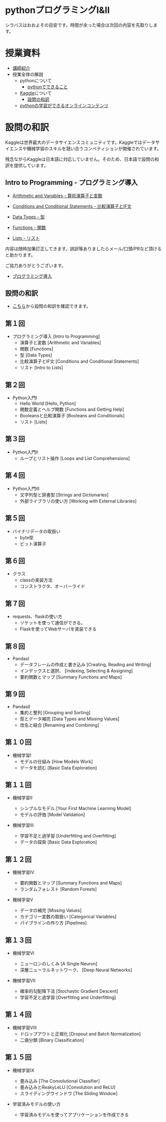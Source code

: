 
# pythonプログラミングⅠ&Ⅱ
シラバスはおおよその目安です。時間が余った場合は次回の内容を先取りします。

# 授業資料
- [講師紹介](https://www.myuko.net)
- 授業全体の解説
    - pythonについて
        - [pythonでできること](markdown/python.md)
    - [Kaggle](https://www.kaggle.com/)について
        - [設問の和訳](./questions/)
    - [pythonの学習ができるオンラインコンテンツ](markdown/links.md)

# 設問の和訳

Kaggleは世界最大のデータサイエンスコミュニティです。Kaggleではデータサイエンスや機械学習のスキルを競い合うコンペティションが開催されています。

残念ながらKaggleは日本語に対応していません。そのため、日本語で設問の和訳を提供しています。

## Intro to Programming - プログラミング導入

- [Arithmetic and Variables - 算術演算子と変数](./questions/intro_to_programming/Arithmetic_and_Variables.md)

- [Conditions and Conditional Statements - 比較演算子とIF文](./questions/intro_to_programming/Conditions_and_Conditional_Statements.md)

- [Data Types - 型](./questions/intro_to_programming/Data_Types.md)

- [Functions - 関数](./questions/intro_to_programming/Functions.md)

- [Lists - リスト](./questions/intro_to_programming/Lists.md)

内容は随時加筆訂正してきます。誤訳等ありましたらメール/口頭/PRなど頂けると助かります。

ご協力ありがとうございます。

- [プログラミング導入](./questions/readme.md)

## 設問の和訳
- [こちら](./questions/)から設問の和訳を確認できます。

## 第１回
- プログラミング導入 [Intro to Programming]
    - 演算子と変数 [Arithmetic and Variables]
    - 関数 [Functions]
    - 型 [Data Types]
    - 比較演算子とIF文 [Conditions and Conditional Statements]
    - リスト [Intro to Lists]

## 第２回

- Python入門Ⅰ
    - Hello World [Hello, Python]
    - 関数定義とヘルプ関数 [Functions and Getting Help]
    - Booleansと比較演算子 [Booleans and Conditionals]
    - リスト [Lists]

## 第３回

- Python入門Ⅱ
    - ループとリスト操作 [Loops and List Comprehensions] 

## 第４回

- Python入門Ⅲ
    - 文字列型と辞書型 [Strings and Dictionaries]
    - 外部ライブラリの使い方 [Working with External Libraries] 

## 第５回

- バイナリデータの取扱い
    - byte型
    - ビット演算子

## 第６回

- クラス
    - classの実装方法
    - コンストラクタ、オーバーライド

## 第７回

- requests、flaskの使い方 
    - ソケットを使って通信ができる。
    - Flaskを使ってWebサーバを実装できる

## 第８回

- PandasⅠ
    - データフレームの作成と書き込み [Creating, Reading and Writing]
    - インデックスと選択、 [Indexing, Selecting & Assigning]    
    - 要約関数とマップ [Summary Functions and Maps]

## 第９回

- PandasⅡ
    - 集約と整列 [Grouping and Sorting]
    - 型とデータ補完 [Data Types and Missing Values]
    - 改名と結合 [Renaming and Combining]

## 第１０回

- 機械学習I
    - モデルの仕組み [How Models Work]
    - データを読む [Basic Data Exploration]  

## 第１１回

- 機械学習Ⅱ
    - シンプルなモデル [Your First Machine Learning Model]
    - モデルの評価 [Model Validation]

- 機械学習Ⅲ
    - 学習不足と過学習 [Underfitting and Overfitting] 
    - データの探索 [Basic Data Exploration]     


## 第１２回
- 機械学習Ⅳ
    - 要約関数とマップ [Summary Functions and Maps]
    - ランダムフォレスト [Random Forests] 

- 機械学習Ⅴ
    - データの補完 [Missing Values]
    - カテゴリー変数の取扱い [Categorical Variables]
    - パイプラインの作り方 [Pipelines]

## 第１３回

- 機械学習Ⅵ
    - ニューロンのしくみ [A Single Neuron]
    - 深層ニューラルネットワーク、 [Deep Neural Networks]   

- 機械学習Ⅶ
    - 確率的勾配降下法 [Stochastic Gradient Descent]
    - 学習不足と過学習 [Overfitting and Underfitting]                      

## 第１４回

- 機械学習Ⅷ
    - ドロップアウトと正規化 [Dropout and Batch Normalization] 
    - 二値分類 [Binary Classification] 

## 第１５回

- 機械学習Ⅸ
    - 畳み込み [The Convolutional Classifier]
    - 畳み込みとReakyLeLU [Convolution and ReLU]    
    - スライディングウインドウ [The Sliding Window]

- 学習済みモデルの使い方
    - 学習済みモデルを使ってアプリケーションを作成できる